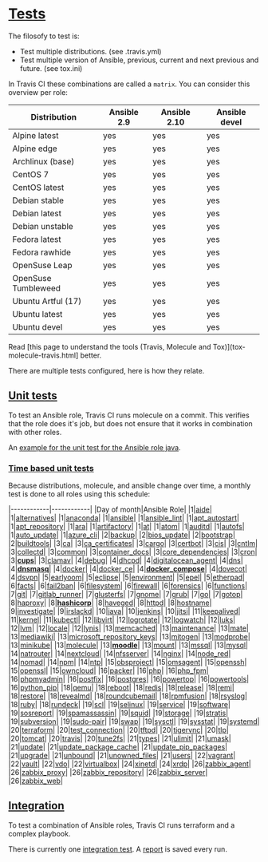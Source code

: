 # [Tests](#tests)

The filosofy to test is:
- Test multiple distributions. (see .travis.yml)
- Test multiple version of Ansible, previous, current and next previous and future. (see tox.ini)

In Travis CI these combinations are called a `matrix`. You can consider this overview per role:

| Distribution        | Ansible 2.9 | Ansible 2.10 | Ansible devel |
|---------------------|-------------|--------------|---------------|
| Alpine latest       | yes         | yes          | yes           |
| Alpine edge         | yes         | yes          | yes           |
| Archlinux (base)    | yes         | yes          | yes           |
| CentOS 7            | yes         | yes          | yes           |
| CentOS latest       | yes         | yes          | yes           |
| Debian stable       | yes         | yes          | yes           |
| Debian latest       | yes         | yes          | yes           |
| Debian unstable     | yes         | yes          | yes           |
| Fedora latest       | yes         | yes          | yes           |
| Fedora rawhide      | yes         | yes          | yes           |
| OpenSuse Leap       | yes         | yes          | yes           |
| OpenSuse Tumbleweed | yes         | yes          | yes           |
| Ubuntu Artful (17)  | yes         | yes          | yes           |
| Ubuntu latest       | yes         | yes          | yes           |
| Ubuntu devel        | yes         | yes          | yes           |

Read [this page to understand the tools (Travis, Molecule and Tox)](tox-molecule-travis.html] better.

There are multiple tests configured, here is how they relate.

## [Unit tests](#unit-tests)

To test an Ansible role, Travis CI runs molecule on a commit. This verifies that the role does it's job, but does not ensure that it works in combination with other roles.

An [example for the unit test for the Ansible role java](https://travis-ci.com/robertdebock/ansible-role-java).

### [Time based unit tests](#time-based-unit-tests)

Because distributions, molecule, and ansible change over time, a monthly test is done to all roles using this schedule:

|------------|------------|
|Day of month|Ansible Role|
|1|[aide](https://travis-ci.com/robertdebock/ansible-role-aide/settings)|
|1|[alternatives](https://travis-ci.com/robertdebock/ansible-role-alternatives/settings)|
|1|[anaconda](https://travis-ci.com/robertdebock/ansible-role-anaconda/settings)|
|1|[ansible](https://travis-ci.com/robertdebock/ansible-role-ansible/settings)|
|1|[ansible_lint](https://travis-ci.com/robertdebock/ansible-role-ansible_lint/settings)|
|1|[apt_autostart](https://travis-ci.com/robertdebock/ansible-role-apt_autostart/settings)|
|1|[apt_repository](https://travis-ci.com/robertdebock/ansible-role-apt_repository/settings)|
|1|[ara](https://travis-ci.com/robertdebock/ansible-role-ara/settings)|
|1|[artifactory](https://travis-ci.com/robertdebock/ansible-role-artifactory/settings)|
|1|[at](https://travis-ci.com/robertdebock/ansible-role-at/settings)|
|1|[atom](https://travis-ci.com/robertdebock/ansible-role-atom/settings)|
|1|[auditd](https://travis-ci.com/robertdebock/ansible-role-auditd/settings)|
|1|[autofs](https://travis-ci.com/robertdebock/ansible-role-autofs/settings)|
|1|[auto_update](https://travis-ci.com/robertdebock/ansible-role-auto_update/settings)|
|1|[azure_cli](https://travis-ci.com/robertdebock/ansible-role-azure_cli/settings)|
|2|[backup](https://travis-ci.com/robertdebock/ansible-role-backup/settings)|
|2|[bios_update](https://travis-ci.com/robertdebock/ansible-role-bios_update/settings)|
|2|[bootstrap](https://travis-ci.com/robertdebock/ansible-role-bootstrap/settings)|
|2|[buildtools](https://travis-ci.com/robertdebock/ansible-role-buildtools/settings)|
|3|[ca](https://travis-ci.com/robertdebock/ansible-role-ca/settings)|
|3|[ca_certificates](https://travis-ci.com/robertdebock/ansible-role-ca_certificates/settings)|
|3|[cargo](https://travis-ci.com/robertdebock/ansible-role-cargo/settings)|
|3|[certbot](https://travis-ci.com/robertdebock/ansible-role-certbot/settings)|
|3|[cis](https://travis-ci.com/robertdebock/ansible-role-cis/settings)|
|3|[cntlm](https://travis-ci.com/robertdebock/ansible-role-cntlm/settings)|
|3|[collectd](https://travis-ci.com/robertdebock/ansible-role-collectd/settings)|
|3|[common](https://travis-ci.com/robertdebock/ansible-role-common/settings)|
|3|[container_docs](https://travis-ci.com/robertdebock/ansible-role-container_docs/settings)|
|3|[core_dependencies](https://travis-ci.com/robertdebock/ansible-role-core_dependencies/settings)|
|3|[cron](https://travis-ci.com/robertdebock/ansible-role-cron/settings)|
|3|**[cups](https://travis-ci.com/robertdebock/ansible-role-cups/settings)**|
|3|[clamav](https://travis-ci.com/robertdebock/ansible-role-clamav/settings)|
|4|[debug](https://travis-ci.com/robertdebock/ansible-role-debug/settings)|
|4|[dhcpd](https://travis-ci.com/robertdebock/ansible-role-dhcpd/settings)|
|4|[digitalocean_agent](https://travis-ci.com/robertdebock/ansible-role-digitalocean-agent/settings)|
|4|[dns](https://travis-ci.com/robertdebock/ansible-role-dns/settings)|
|4|**[dnsmasq](https://travis-ci.com/robertdebock/ansible-role-dnsmasq/settings)**|
|4|[docker](https://travis-ci.com/robertdebock/ansible-role-docker/settings)|
|4|[docker_ce](https://travis-ci.com/robertdebock/ansible-role-docker_ce/settings)|
|4|**[docker_compose](https://travis-ci.com/robertdebock/ansible-role-docker_compose/settings)**|
|4|[dovecot](https://travis-ci.com/robertdebock/ansible-role-dovecot/settings)|
|4|[dsvpn](https://travis-ci.com/robertdebock/ansible-role-dsvpn/settings)|
|5|[earlyoom](https://travis-ci.com/robertdebock/ansible-role-earlyoom/settings)|
|5|[eclipse](https://travis-ci.com/robertdebock/ansible-role-eclipse/settings)|
|5|[environment](https://travis-ci.com/robertdebock/ansible-role-environment/settings)|
|5|[epel](https://travis-ci.com/robertdebock/ansible-role-epel/settings)|
|5|[etherpad](https://travis-ci.com/robertdebock/ansible-role-etherpad/settings)|
|6|[facts](https://travis-ci.com/robertdebock/ansible-role-facts/settings)|
|6|[fail2ban](https://travis-ci.com/robertdebock/ansible-role-fail2ban/settings)|
|6|[filesystem](https://travis-ci.com/robertdebock/ansible-role-filesystem/settings)|
|6|[firewall](https://travis-ci.com/robertdebock/ansible-role-firewall/settings)|
|6|[forensics](https://travis-ci.com/robertdebock/ansible-role-forensics/settings)|
|6|[functions](https://travis-ci.com/robertdebock/ansible-role-functions/settings)|
|7|[git](https://travis-ci.com/robertdebock/ansible-role-git/settings)|
|7|[gitlab_runner](https://travis-ci.com/robertdebock/ansible-role-gitlab_runner/settings)|
|7|[glusterfs](https://travis-ci.com/robertdebock/ansible-role-glusterfs/settings)|
|7|[gnome](https://travis-ci.com/robertdebock/ansible-role-gnome/settings)|
|7|[grub](https://travis-ci.com/robertdebock/ansible-role-grub/settings)|
|7|[go](https://travis-ci.com/robertdebock/ansible-role-go/settings)|
|7|[gotop](https://travis-ci.com/robertdebock/ansible-role-gotop/settings)|
|8|[haproxy](https://travis-ci.com/robertdebock/ansible-role-haproxy/settings)|
|8|**[hashicorp](https://travis-ci.com/robertdebock/ansible-role-hashicorp/settings)**|
|8|[haveged](https://travis-ci.com/robertdebock/ansible-role-haveged/settings)|
|8|[httpd](https://travis-ci.com/robertdebock/ansible-role-httpd/settings)|
|8|[hostname](https://travis-ci.com/robertdebock/ansible-role-hostname/settings)|
|9|[investigate](https://travis-ci.com/robertdebock/ansible-role-investigate/settings)|
|9|[irslackd](https://travis-ci.com/robertdebock/ansible-role-irslackd/settings)|
|10|[java](https://travis-ci.com/robertdebock/ansible-role-java/settings)|
|10|[jenkins](https://travis-ci.com/robertdebock/ansible-role-jenkins/settings)|
|10|[jitsi](https://travis-ci.com/robertdebock/ansible-role-jitsi/settings)|
|11|[keepalived](https://travis-ci.com/robertdebock/ansible-role-keepalived/settings)|
|11|[kernel](https://travis-ci.com/robertdebock/ansible-role-kernel/settings)|
|11|[kubectl](https://travis-ci.com/robertdebock/ansible-role-kubectl/settings)|
|12|[libvirt](https://travis-ci.com/robertdebock/ansible-role-libvirt/settings)|
|12|[logrotate](https://travis-ci.com/robertdebock/ansible-role-logrotate/settings)|
|12|[logwatch](https://travis-ci.com/robertdebock/ansible-role-logwatch/settings)|
|12|[luks](https://travis-ci.com/robertdebock/ansible-role-luks/settings)|
|12|[lvm](https://travis-ci.com/robertdebock/ansible-role-lvm/settings)|
|12|[locale](https://travis-ci.com/robertdebock/ansible-role-locale/settings)|
|12|[lynis](https://travis-ci.com/robertdebock/ansible-role-lynis/settings)|
|13|[memcached](https://travis-ci.com/robertdebock/ansible-role-memcached/settings)|
|13|[maintenance](https://travis-ci.com/robertdebock/ansible-role-maintenance/settings)|
|13|[mate](https://travis-ci.com/robertdebock/ansible-role-mate/settings)|
|13|[mediawiki](https://travis-ci.com/robertdebock/ansible-role-mediawiki/settings)|
|13|[microsoft_repository_keys](https://travis-ci.com/robertdebock/ansible-role-microsoft_repository_keys/settings)|
|13|[mitogen](https://travis-ci.com/robertdebock/ansible-role-mitogen/settings)|
|13|[modprobe](https://travis-ci.com/robertdebock/ansible-role-modprobe/settings)|
|13|[minikube](https://travis-ci.com/robertdebock/ansible-role-minikube/settings)|
|13|[molecule](https://travis-ci.com/robertdebock/ansible-role-molecule/settings)|
|13|**[moodle](https://travis-ci.com/robertdebock/ansible-role-moodle/settings)**|
|13|[mount](https://travis-ci.com/robertdebock/ansible-role-mount/settings)|
|13|[mssql](https://travis-ci.com/robertdebock/ansible-role-mssql/settings)|
|13|[mysql](https://travis-ci.com/robertdebock/ansible-role-mysql/settings)|
|14|[natrouter](https://travis-ci.com/robertdebock/ansible-role-natrouter/settings)|
|14|[nextcloud](https://travis-ci.com/robertdebock/ansible-role-nextcloud/settings)|
|14|[nfsserver](https://travis-ci.com/robertdebock/ansible-role-nfsserver/settings)|
|14|[nginx](https://travis-ci.com/robertdebock/ansible-role-nginx/settings)|
|14|[node_red](https://travis-ci.com/robertdebock/ansible-role-node_red/settings)|
|14|[nomad](https://travis-ci.com/robertdebock/ansible-role-nomad/settings)|
|14|[npm](https://travis-ci.com/robertdebock/ansible-role-npm/settings)|
|14|[ntp](https://travis-ci.com/robertdebock/ansible-role-ntp/settings)|
|15|[obsproject](https://travis-ci.com/robertdebock/ansible-role-obsproject/settings)|
|15|[omsagent](https://travis-ci.com/robertdebock/ansible-role-omsagent/settings)|
|15|[openssh](https://travis-ci.com/robertdebock/ansible-role-openssh/settings)|
|15|[openssl](https://travis-ci.com/robertdebock/ansible-role-openssl/settings)|
|15|[owncloud](https://travis-ci.com/robertdebock/ansible-role-owncloud/settings)|
|16|[packer](https://travis-ci.com/robertdebock/ansible-role-packer/settings)|
|16|[php](https://travis-ci.com/robertdebock/ansible-role-php/settings)|
|16|[php_fpm](https://travis-ci.com/robertdebock/ansible-role-php_fpm/settings)|
|16|[phpmyadmin](https://travis-ci.com/robertdebock/ansible-role-phpmyadmin/settings)|
|16|[postfix](https://travis-ci.com/robertdebock/ansible-role-postfix/settings)|
|16|[postgres](https://travis-ci.com/robertdebock/ansible-role-postgres/settings)|
|16|[powertop](https://travis-ci.com/robertdebock/ansible-role-powertop/settings)|
|16|[powertools](https://travis-ci.com/robertdebock/ansible-role-powertools/settings)|
|16|[python_pip](https://travis-ci.com/robertdebock/ansible-role-python_pip/settings)|
|18|[qemu](https://travis-ci.com/robertdebock/ansible-role-qemu/settings)|
|18|[reboot](https://travis-ci.com/robertdebock/ansible-role-reboot/settings)|
|18|[redis](https://travis-ci.com/robertdebock/ansible-role-redis/settings)|
|18|[release](https://travis-ci.com/robertdebock/ansible-role-release/settings)|
|18|[remi](https://travis-ci.com/robertdebock/ansible-role-remi/settings)|
|18|[restore](https://travis-ci.com/robertdebock/ansible-role-restore/settings)|
|18|[revealmd](https://travis-ci.com/robertdebock/ansible-role-revealmd/settings)|
|18|[roundcubemail](https://travis-ci.com/robertdebock/ansible-role-roundcubemail/settings)|
|18|[rpmfusion](https://travis-ci.com/robertdebock/ansible-role-rpmfusion/settings)|
|18|[rsyslog](https://travis-ci.com/robertdebock/ansible-role-rsyslog/settings)|
|18|[ruby](https://travis-ci.com/robertdebock/ansible-role-ruby/settings)|
|18|[rundeck](https://travis-ci.com/robertdebock/ansible-role-rundeck/settings)|
|19|[scl](https://travis-ci.com/robertdebock/ansible-role-scl/settings)|
|19|[selinux](https://travis-ci.com/robertdebock/ansible-role-selinux/settings)|
|19|[service](https://travis-ci.com/robertdebock/ansible-role-service/settings)|
|19|[software](https://travis-ci.com/robertdebock/ansible-role-software/settings)|
|19|[sosreport](https://travis-ci.com/robertdebock/ansible-role-sosreport/settings)|
|19|[spamassassin](https://travis-ci.com/robertdebock/ansible-role-spamassassin/settings)|
|19|[squid](https://travis-ci.com/robertdebock/ansible-role-squid/settings)|
|19|[storage](https://travis-ci.com/robertdebock/ansible-role-storage/settings)|
|19|[stratis](https://travis-ci.com/robertdebock/ansible-role-stratis/settings)|
|19|[subversion](https://travis-ci.com/robertdebock/ansible-role-subversion/settings)|
|19|[sudo-pair](https://travis-ci.com/robertdebock/ansible-role-sudo-pair/settings)|
|19|[swap](https://travis-ci.com/robertdebock/ansible-role-swap/settings)|
|19|[sysctl](https://travis-ci.com/robertdebock/ansible-role-sysctl/settings)|
|19|[sysstat](https://travis-ci.com/robertdebock/ansible-role-sysstat/settings)|
|19|[systemd](https://travis-ci.com/robertdebock/ansible-role-systemd/settings)|
|20|[terraform](https://travis-ci.com/robertdebock/ansible-role-terraform/settings)|
|20|[test_connection](https://travis-ci.com/robertdebock/ansible-role-test_connection/settings)|
|20|[tftpd](https://travis-ci.com/robertdebock/ansible-role-tftpd/settings)|
|20|[tigervnc](https://travis-ci.com/robertdebock/ansible-role-tigervnc/settings)|
|20|[tlp](https://travis-ci.com/robertdebock/ansible-role-tlp/settings)|
|20|[tomcat](https://travis-ci.com/robertdebock/ansible-role-tomcat/settings)|
|20|[travis](https://travis-ci.com/robertdebock/ansible-role-travis/settings)|
|20|[tune2fs](https://travis-ci.com/robertdebock/ansible-role-tune2fs/settings)|
|21|[types](https://travis-ci.com/robertdebock/ansible-role-types/settings)|
|21|[ulimit](https://travis-ci.com/robertdebock/ansible-role-ulimit/settings)|
|21|[umask](https://travis-ci.com/robertdebock/ansible-role-umask/settings)|
|21|[update](https://travis-ci.com/robertdebock/ansible-role-update/settings)|
|21|[update_package_cache](https://travis-ci.com/robertdebock/ansible-role-update_package_cache/settings)|
|21|[update_pip_packages](https://travis-ci.com/robertdebock/ansible-role-update_pip_packages/settings)|
|21|[upgrade](https://travis-ci.com/robertdebock/ansible-role-upgrade/settings)|
|21|[unbound](https://travis-ci.com/robertdebock/ansible-role-unbound/settings)|
|21|[unowned_files](https://travis-ci.com/robertdebock/ansible-role-unowned_files/settings)|
|21|[users](https://travis-ci.com/robertdebock/ansible-role-users/settings)|
|22|[vagrant](https://travis-ci.com/robertdebock/ansible-role-vagrant/settings)|
|22|[vault](https://travis-ci.com/robertdebock/ansible-role-vault/settings)|
|22|[vdo](https://travis-ci.com/robertdebock/ansible-role-vdo/settings)|
|22|[virtualbox](https://travis-ci.com/robertdebock/ansible-role-virtualbox/settings)|
|24|[xinetd](https://travis-ci.com/robertdebock/ansible-role-xinetd/settings)|
|24|[xrdp](https://travis-ci.com/robertdebock/ansible-role-xrdp/settings)|
|26|[zabbix_agent](https://travis-ci.com/robertdebock/ansible-role-zabbix_agent/settings)|
|26|[zabbix_proxy](https://travis-ci.com/robertdebock/ansible-role-zabbix_proxy/settings)|
|26|[zabbix_repository](https://travis-ci.com/robertdebock/ansible-role-zabbix_repository/settings)|
|26|[zabbix_server](https://travis-ci.com/robertdebock/ansible-role-zabbix_server/settings)|
|26|[zabbix_web](https://travis-ci.com/robertdebock/ansible-role-zabbix_web/settings)|

## [Integration](#integration)

To test a combination of Ansible roles, Travis CI runs terraform and a complex playbook.

There is currently one [integration test](https://travis-ci.com/robertdebock/ansible-integration). A [report](https://robertdebock.nl/ansible-integration/) is saved every run.
